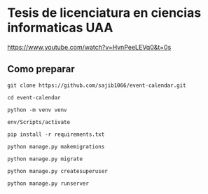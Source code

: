 # Tesis de licenciatura en ciencias informaticas UAA

https://www.youtube.com/watch?v=HvnPeeLEVq0&t=0s


## Como preparar
```
git clone https://github.com/sajib1066/event-calendar.git
```
```
cd event-calendar
```
```
python -m venv venv
```
```
env/Scripts/activate
```
```
pip install -r requirements.txt
```
```
python manage.py makemigrations
```
```
python manage.py migrate
```
```
python manage.py createsuperuser
```
```
python manage.py runserver
```
